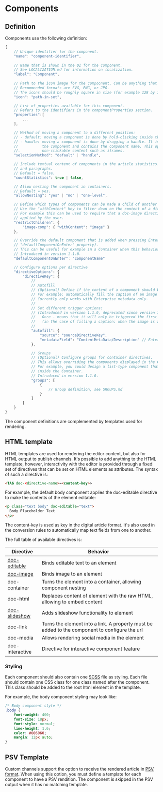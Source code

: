 # Components

## Definition

Components use the following definition:

```javascript
{
    // Unique identifier for the component.
    "name": "component-identifier",
    
    // Name that is shown in the UI for the component. 
    // See LOCALIZATION.md for information on localization.
    "label": "Component",
    
    // Path to the icon image for the compoonent. Can be anything that is displayable by the browser.
    // Recommended formats are SVG, PNG, or JPG.
    // The icons should be roughly square in size (for example 128 by 128 pixels).
    "icon": "path-in-set",

    // List of properties available for this component.
    // Refers to the identifiers in the componentProperties section.
    "properties":[
        ...
    ],

    // Method of moving a component to a different position:
    // - default: moving a component is done by hold-clicking inside the component.
    // - handle: moving a component is done by dragging a handle. It is positioned at the top right corner of 
    //           the component and contains the component name. This option is useful for components that have 
    //.          non-clickable content such as iframes.
    "selectionMethod": "default" | "handle",

    // Include textual content of components in the article statistics: total number of characters, words,
    // and paragraphs.
    // Default = false.
    "countStatistics": true | false,

    // Allow nesting the component in containers.
    // Default = yes.
    "allowNesting": "yes" | "no" | "one-level",

    // Define which types of components can be made a child of another component.
    // Use the "withContent" key to filter down on the content of a directive.
    // For example this can be used to require that a doc-image directive has an image
    // applied by the user.
    "restrictChildren": {
        "image-comp": { "withContent": "image" }
    },

    // Override the default component that is added when pressing Enter (as defined in the global 
    // "defaultComponentOnEnter" property).
    // This can be useful for example in a Container when this behavior should be different compared to the main story.
    // Introduced in version 1.1.0.
    "defaultComponentOnEnter": "componentName"

    // Configure options per directive
    "directiveOptions": {
        "directiveKey": {
            //
            // Autofill
            // (Optional) Define if the content of a component should be filled automatically.
            // For example: automatically fill the caption of an image when an image is added to an article.
            // Currently only works with Enterprise metadata only.
            //
            // Set different trigger options: 
            // (Introduced in version 1.1.0, deprecated since version 1.2.0)
            //   Once - means that it will only be triggered the first time
            //   (in the case of filling a caption: when the image is added for the first time)
            // 
            "autofill": {
                "source": "sourceDirectiveKey",
                "metadataField": "ContentMetaData/Description" // Enterprise metadata format, case sensitive
            },

            // Groups
            // (Optional) Configure groups for container directives.
            // This allows overriding the components displayed in the Component window inside a Container.
            // For example, you could design a list-type component that only displays a list item component
            // inside the Container.
            // Introduced in version 1.1.0.
            "groups": [
                {
                    // Group definition, see GROUPS.md
                }
            ]
        }
    }
}
```

The component definitions are complemented by templates used for rendering.

## HTML template

HTML templates are used for rendering the editor content, but also for HTML output to publish channels. It's possible to add anything to the HTML template, however, interactivity with the editor is provided through a fixed set of directives that can be set on HTML elements as attributes. The syntax of such a directive is:

```html
<TAG doc-<directive-name>=<content-key>>
```

For example, the default body component applies the doc-editable directive to make the contents of the element editable:

```html
<p class="text body" doc-editable="text">
  Body Placeholder Text
</p>
```

The content-key is used as key in the digital article format. It's also used in the conversion rules to automatically map text fields from one to another.

The full table of available directives is:

| Directive | Behavior |
| ------------- | ------------- |
| [doc-editable](directives/EDITABLE.md) | Binds editable text to an element |
| [doc-image](directives/IMAGE.md) | Binds image to an element |
| doc-container | Turns the element into a container, allowing component nesting |
| doc-html | Replaces content of element with the raw HTML, allowing to embed content |
| [doc-slideshow](directives/SLIDESHOW.md) | Adds slideshow functionality to element |
| doc-link | Turns the element into a link. A property must be added to the component to configure the url |
| doc-media | Allows rendering social media in the element |
| doc-interactive | Directive for interactive component feature |

### Styling

Each component should also contain one [SCSS](https://sass-lang.com/guide) file as styling. Each file should contain one CSS class for one class named after the component. This class should be added to the root html element in the template.

For example, the body component styling may look like:

```css
/* Body component style */
.body {
    font-weight: 400;
    font-size: 18px;
    font-style: normal;
    line-height: 1.6;
    color: #606060;
    margin: 12px auto;
}
```

## PSV Template

Custom channels support the option to receive the rendered article in [PSV format](http://www.prismstandard.org/specifications/psv/1.0/PSV_specification_1.0.htm). When using this option, you must define a template for each component to have a PSV rendition.
The component is skipped in the PSV output when it has no matching template.
